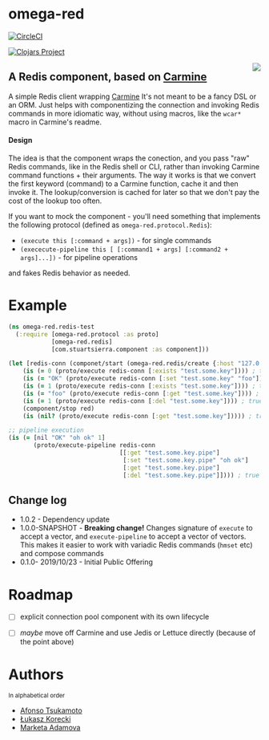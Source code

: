 # omega-red

[![CircleCI](https://circleci.com/gh/nomnom-insights/nomnom.omega-red.svg?style=svg)](https://circleci.com/gh/nomnom-insights/nomnom.omega-red)

[![Clojars Project](https://img.shields.io/clojars/v/nomnom/omega-red.svg)](https://clojars.org/nomnom/omega-red)

<img  src="https://uncannyxmen.net/sites/default/files/images/characters/omegared/omegared00.jpg" heighth="400px" align=right >

## A Redis component, based on [Carmine](https://github.com/ptaoussanis/carmine)

A simple Redis client wrapping [Carmine](https://github.com/ptaoussanis/carmine)
It's not meant to be a fancy DSL or an ORM. Just helps with componentizing the connection
and invoking Redis commands in more idiomatic way, without using macros, like the `wcar*` macro in Carmine's readme.


#### Design

The idea is that the component wraps the conection, and you pass "raw" Redis commands, like in the Redis shell or CLI, rather than invoking Carmine command functions + their arguments. The way it works is that  we convert the first keyword (command) to a Carmine function, cache it and then invoke it. The lookup/conversion is cached for later so that we don't pay the cost of the lookup too often.

If you want to mock the component - you'll need something that implements the following protocol (defined as  `omega-red.protocol.Redis`):

- `(execute this [:command + args])` - for  single commands
- `(exececute-pipeline this [ [:command1 + args] [:command2 + args]...])` - for pipeline operations

and fakes Redis behavior as needed.


# Example

```clojure
(ns omega-red.redis-test
  (:require [omega-red.protocol :as proto]
            [omega-red.redis]
            [com.stuartsierra.component :as component]))

(let [redis-conn (componet/start (omega-red.redis/create {:host "127.0.0.1" :port 6379}))]
    (is (= 0 (proto/execute redis-conn [:exists "test.some.key"]))) ; true
    (is (= "OK" (proto/execute redis-conn [:set "test.some.key" "foo"]))) ; true
    (is (= 1 (proto/execute redis-conn [:exists "test.some.key"]))) ; true
    (is (= "foo" (proto/execute redis-conn [:get "test.some.key"]))) ; true
    (is (= 1 (proto/execute redis-conn [:del "test.some.key"]))) ; true
    (component/stop red)
    (is (nil? (proto/execute redis-conn [:get "test.some.key"])))) ; true

;; pipeline execution
(is (= [nil "OK" "oh ok" 1]
       (proto/execute-pipeline redis-conn
                               [[:get "test.some.key.pipe"]
                                [:set "test.some.key.pipe" "oh ok"]
                                [:get "test.some.key.pipe"]
                                [:del "test.some.key.pipe"]]))) ; true

```

## Change log

- 1.0.2 - Dependency update
- 1.0.0-SNAPSHOT - **Breaking change!** Changes signature of `execute` to accept a vector, and `execute-pipeline` to accept a vector of vectors. This makes it easier to work with variadic Redis commands (`hmset` etc) and compose commands
- 0.1.0- 2019/10/23 - Initial Public Offering

# Roadmap

- [ ] explicit connection pool component with its own lifecycle
- [ ] *maybe* move off Carmine and use Jedis or Lettuce directly (because of the point above)


# Authors

<sup>In alphabetical order</sup>

- [Afonso Tsukamoto](https://github.com/AfonsoTsukamoto)
- [Łukasz Korecki](https://github.com/lukaszkorecki)
- [Marketa Adamova](https://github.com/MarketaAdamova)
